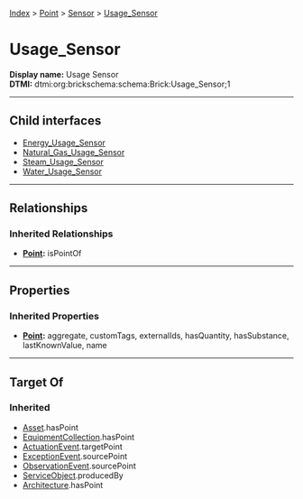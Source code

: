 [Index](../../../Index.md) > [Point](../../Point.md) > [Sensor](../Sensor.md) > [Usage_Sensor](#)
# Usage_Sensor

**Display name:** Usage Sensor<br />
**DTMI:** dtmi:org:brickschema:schema:Brick:Usage_Sensor;1

---

## Child interfaces
* [Energy_Usage_Sensor](Energy_Usage_Sensor.md)
* [Natural_Gas_Usage_Sensor](Natural_Gas_Usage_Sensor.md)
* [Steam_Usage_Sensor](Steam_Usage_Sensor.md)
* [Water_Usage_Sensor](Water_Usage_Sensor/Water_Usage_Sensor.md)

---

## Relationships

### Inherited Relationships
* **[Point](../../Point.md):** isPointOf

---

## Properties

### Inherited Properties
* **[Point](../../Point.md):** aggregate, customTags, externalIds, hasQuantity, hasSubstance, lastKnownValue, name

---

## Target Of
### Inherited
* [Asset](../../../Asset/Asset.md).hasPoint
* [EquipmentCollection](../../../Collection/EquipmentCollection.md).hasPoint
* [ActuationEvent](../../../Event/PointEvent/ActuationEvent.md).targetPoint
* [ExceptionEvent](../../../Event/PointEvent/ExceptionEvent.md).sourcePoint
* [ObservationEvent](../../../Event/PointEvent/ObservationEvent.md).sourcePoint
* [ServiceObject](../../../Information/ServiceObject/ServiceObject.md).producedBy
* [Architecture](../../../Space/Architecture/Architecture.md).hasPoint
